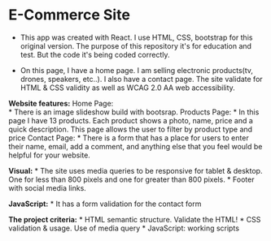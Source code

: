 # E-Commerce Site

* This app was created with React. I use HTML, CSS, bootstrap for this original version. The purpose of this repository it's for education and test. But the code it's being coded correctly.

* On this page, I have a home page. I am selling electronic products(tv, drones, speakers, etc..). I also have a contact page.
The site validate for HTML & CSS validity as well as WCAG 2.0 AA web accessibility.

**Website features:**
    Home Page:  
    * There is an image slideshow build with bootsrap.
    Products Page:
    * In this page I have 13 products. Each product shows a photo, name, price and a quick description. This page allows the user to filter by product type and price
    Contact Page: 
    * There is a form that has a place for users to enter their name, email, add a comment, and anything else that you feel would be helpful for your website.

**Visual:**
    * The site uses media queries to be responsive for tablet & desktop. One for less than 800 pixels and one for greater than 800 pixels.
    * Footer with social media links.

**JavaScript:**
    * It has a form validation for the contact form

**The project criteria:**
    * HTML semantic structure. Validate the HTML!
    * CSS validation & usage. Use of media query
    * JavaScript: working scripts





